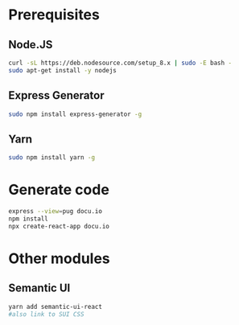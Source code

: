 # Prerequisites

## Node.JS
```bash
curl -sL https://deb.nodesource.com/setup_8.x | sudo -E bash -
sudo apt-get install -y nodejs
```

## Express Generator
```bash
sudo npm install express-generator -g
```

## Yarn
```bash
sudo npm install yarn -g
```

# Generate code
```bash
express --view=pug docu.io
npm install
npx create-react-app docu.io
```

# Other modules

## Semantic UI
```bash
yarn add semantic-ui-react
#also link to SUI CSS
```
